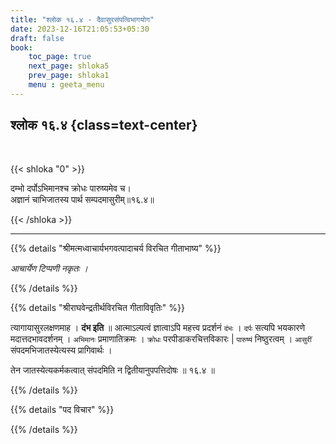 ```yaml
---
title: "श्लोक १६.४ - दैवासुरसंपत्विभागयोग"
date: 2023-12-16T21:05:53+05:30
draft: false
book:
    toc_page: true
    next_page: shloka5
    prev_page: shloka1
    menu : geeta_menu
---
```




## श्लोक १६.४ {class=text-center}

<br/>

{{< shloka  "0"  >}}

दम्भो दर्पोऽभिमानश्च क्रोधः पारुष्यमेव च।  
अज्ञानं चाभिजातस्य पार्थ सम्पदमासुरीम्॥१६.४॥

{{< /shloka >}}

---


{{% details "श्रीमत्मध्वाचार्यभगवत्पादाचर्य विरचित  गीताभाष्य" %}}

*आचार्येण टिप्पणी नकृतः ।*

{{% /details %}}



{{% details "श्रीराघवेन्द्रतीर्थविरचित गीताविवृतिः" %}}

त्यागायासुरलक्षणमाह । **दंभ इति** ॥ 
आत्माऽल्पत्वं ज्ञात्वाऽपि महत्त्व प्रदर्शनं `दंभः` । 
`दर्पः` सत्यपि भयकारणे मदात्तदभावदर्शनम्‌ ।
`अभिमानः` प्रमाणातिक्रमः ।
`क्रोधः` परपीडाकरचित्तविकारः |
`पारुष्यं` निष्ठुरत्वम्‌ ।
`आसुरीं` संपदमभिजातस्येत्यस्य प्रागिवार्थः ।   

तेन जातस्येत्यकर्मकत्वात् संपदमिति न 
द्वितीयानुपपत्तिदोषः ॥ १६.४ ॥

{{% /details %}}



{{% details "पद विचार" %}}


{{% /details %}}

